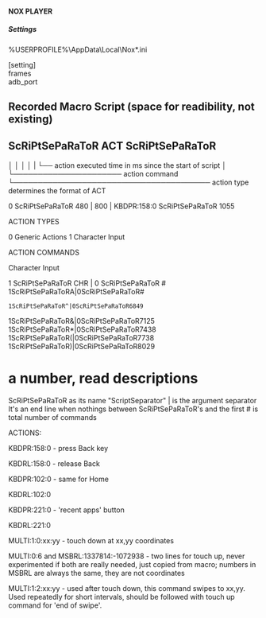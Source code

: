 #### NOX PLAYER

##### Settings

%USERPROFILE%\AppData\Local\Nox\*.ini

[setting]  
frames  
adb_port  

Recorded Macro Script (space for readibility, not existing)
---


## ScRiPtSePaRaToR ACT ScRiPtSePaRaToR ##
│                 │                   │
│                 |                   └── action executed time in ms since the start of script
│                 └────────────────────── action command
└──────────────────────────────────────── action type determines the format of ACT


0 ScRiPtSePaRaToR 480 | 800 | KBDPR:158:0 ScRiPtSePaRaToR 1055

ACTION TYPES

  0 Generic Actions
  1 Character Input

ACTION COMMANDS

  Character Input

  1 ScRiPtSePaRaToR CHR | 0 ScRiPtSePaRaToR #
  1ScRiPtSePaRaToRA|0ScRiPtSePaRaToR#

    1ScRiPtSePaRaToR^|0ScRiPtSePaRaToR6849
  1ScRiPtSePaRaToR&|0ScRiPtSePaRaToR7125
  1ScRiPtSePaRaToR*|0ScRiPtSePaRaToR7438
  1ScRiPtSePaRaToR(|0ScRiPtSePaRaToR7738
  1ScRiPtSePaRaToR)|0ScRiPtSePaRaToR8029

# a number, read descriptions
ScRiPtSePaRaToR as its name "ScriptSeparator"
| is the argument separator
It's an end line when nothings between ScRiPtSePaRaToR's and the first # is total number of commands

ACTIONS:

KBDPR:158:0 - press Back key

KBDRL:158:0 - release Back

KBDPR:102:0 - same for Home

KBDRL:102:0

KBDPR:221:0 - 'recent apps' button

KBDRL:221:0

MULTI:1:0:xx:yy - touch down at xx,yy coordinates

MULTI:0:6 and MSBRL:1337814:-1072938 - two lines for touch up, never experimented if both are really needed, just copied from macro; numbers in MSBRL are always the same, they are not coordinates

MULTI:1:2:xx:yy - used after touch down, this command swipes to xx,yy. Used repeatedly for short intervals, should be followed with touch up command for 'end of swipe'.


  


